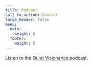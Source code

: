 ```yaml
---
title: Podcast
call_to_action: Contact
large_header: false
menu:
  main:
    weight: 6
  footer:
    weight: 5
---
```


Listen to the [Quiet Visionaries](https://listen.truemindconsulting.com/@quietvisionaries) podcast.

